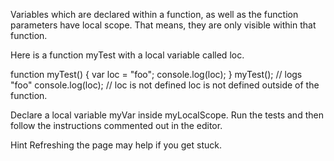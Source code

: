 Variables which are declared within a function, as well as the function parameters have local scope. That means, they are only visible within that function.

Here is a function myTest with a local variable called loc.

function myTest() {
  var loc = "foo";
  console.log(loc);
}
myTest(); // logs "foo"
console.log(loc); // loc is not defined
loc is not defined outside of the function.


Declare a local variable myVar inside myLocalScope. Run the tests and then follow the instructions commented out in the editor.

Hint
Refreshing the page may help if you get stuck.
